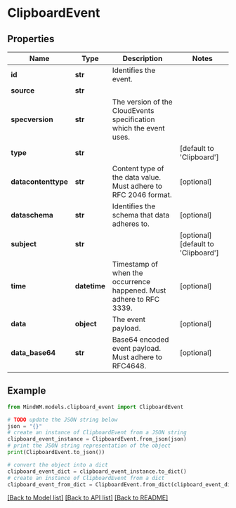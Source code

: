 # ClipboardEvent


## Properties

Name | Type | Description | Notes
------------ | ------------- | ------------- | -------------
**id** | **str** | Identifies the event. | 
**source** | **str** |  | 
**specversion** | **str** | The version of the CloudEvents specification which the event uses. | 
**type** | **str** |  | [default to 'Clipboard']
**datacontenttype** | **str** | Content type of the data value. Must adhere to RFC 2046 format. | [optional] 
**dataschema** | **str** | Identifies the schema that data adheres to. | [optional] 
**subject** | **str** |  | [optional] [default to 'Clipboard']
**time** | **datetime** | Timestamp of when the occurrence happened. Must adhere to RFC 3339. | [optional] 
**data** | **object** | The event payload. | [optional] 
**data_base64** | **str** | Base64 encoded event payload. Must adhere to RFC4648. | [optional] 

## Example

```python
from MindWM.models.clipboard_event import ClipboardEvent

# TODO update the JSON string below
json = "{}"
# create an instance of ClipboardEvent from a JSON string
clipboard_event_instance = ClipboardEvent.from_json(json)
# print the JSON string representation of the object
print(ClipboardEvent.to_json())

# convert the object into a dict
clipboard_event_dict = clipboard_event_instance.to_dict()
# create an instance of ClipboardEvent from a dict
clipboard_event_from_dict = ClipboardEvent.from_dict(clipboard_event_dict)
```
[[Back to Model list]](../README.md#documentation-for-models) [[Back to API list]](../README.md#documentation-for-api-endpoints) [[Back to README]](../README.md)


